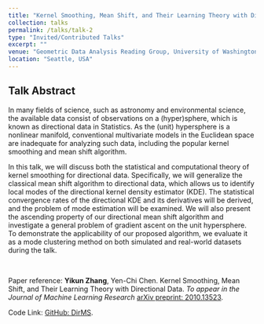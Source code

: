 ```yaml
---
title: "Kernel Smoothing, Mean Shift, and Their Learning Theory with Directional Data"
collection: talks
permalink: /talks/talk-2
type: "Invited/Contributed Talks"
excerpt: ""
venue: "Geometric Data Analysis Reading Group, University of Washington (Nov 2020, Virtual) & JSM 2021 (Aug 2021, Virtual)"
location: "Seattle, USA"
---
```


## Talk Abstract

In many fields of science, such as astronomy and environmental science, the available data consist of observations on a (hyper)sphere, which is known as directional data in Statistics. As the (unit) hypersphere is a nonlinear manifold, conventional multivariate models in the Euclidean space are inadequate for analyzing such data, including the popular kernel smoothing and mean shift algorithm.

In this talk, we will discuss both the statistical and computational theory of kernel smoothing for directional data. Specifically, we will generalize the classical mean shift algorithm to directional data, which allows us to identify local modes of the directional kernel density estimator (KDE). The statistical convergence rates of the directional KDE and its derivatives will be derived, and the problem of mode estimation will be examined.  We will also present the ascending property of our directional mean shift algorithm and investigate a general problem of gradient ascent on the unit hypersphere. To demonstrate the applicability of our proposed algorithm, we evaluate it as a mode clustering method on both simulated and real-world datasets during the talk.

<br>

Paper reference: **Yikun Zhang**, Yen-Chi Chen. Kernel Smoothing, Mean Shift, and Their Learning Theory with Directional Data. _To appear in the Journal of Machine Learning Research_ [arXiv preprint: 2010.13523](https://arxiv.org/abs/2010.13523).

Code Link: [GitHub: DirMS](https://github.com/zhangyk8/DirMS).
